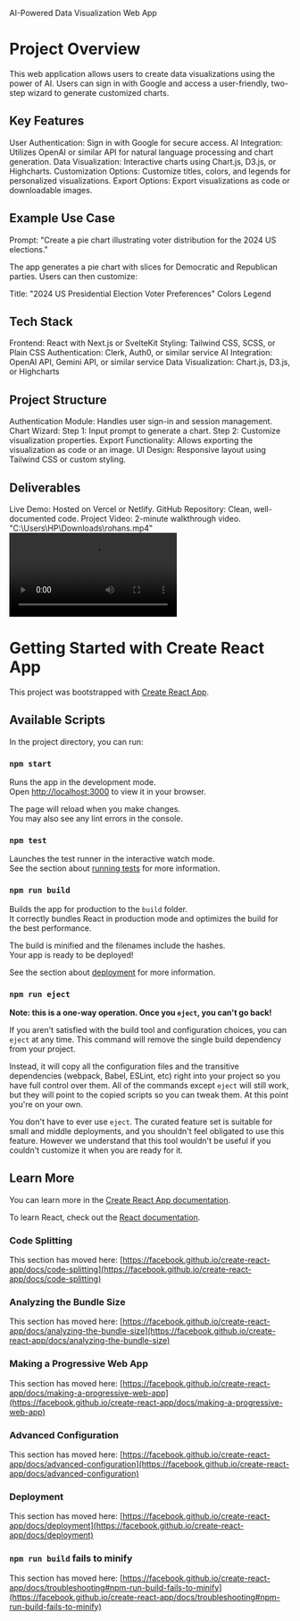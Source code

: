 AI-Powered Data Visualization Web App
# Project Overview

This web application allows users to create data visualizations using the power of AI. Users can sign in with Google and access a user-friendly, two-step wizard to generate customized charts.

## Key Features

User Authentication: Sign in with Google for secure access.
AI Integration: Utilizes OpenAI or similar API for natural language processing and chart generation.
Data Visualization: Interactive charts using Chart.js, D3.js, or Highcharts.
Customization Options: Customize titles, colors, and legends for personalized visualizations.
Export Options: Export visualizations as code or downloadable images.
## Example Use Case

Prompt: "Create a pie chart illustrating voter distribution for the 2024 US elections."

The app generates a pie chart with slices for Democratic and Republican parties. Users can then customize:

Title: "2024 US Presidential Election Voter Preferences"
Colors
Legend
## Tech Stack

Frontend: React with Next.js or SvelteKit
Styling: Tailwind CSS, SCSS, or Plain CSS
Authentication: Clerk, Auth0, or similar service
AI Integration: OpenAI API, Gemini API, or similar service
Data Visualization: Chart.js, D3.js, or Highcharts
## Project Structure

Authentication Module: Handles user sign-in and session management.
Chart Wizard:
Step 1: Input prompt to generate a chart.
Step 2: Customize visualization properties.
Export Functionality: Allows exporting the visualization as code or an image.
UI Design: Responsive layout using Tailwind CSS or custom styling.
## Deliverables

Live Demo: Hosted on Vercel or Netlify.
GitHub Repository: Clean, well-documented code.
Project Video: 2-minute walkthrough video.
"C:\Users\HP\Downloads\rohans.mp4"
<video controls src="rohans-2.mp4" title="Title"></video>


# Getting Started with Create React App

This project was bootstrapped with [Create React App](https://github.com/facebook/create-react-app).

## Available Scripts

In the project directory, you can run:

### `npm start`

Runs the app in the development mode.\
Open [http://localhost:3000](http://localhost:3000) to view it in your browser.

The page will reload when you make changes.\
You may also see any lint errors in the console.

### `npm test`

Launches the test runner in the interactive watch mode.\
See the section about [running tests](https://facebook.github.io/create-react-app/docs/running-tests) for more information.

### `npm run build`

Builds the app for production to the `build` folder.\
It correctly bundles React in production mode and optimizes the build for the best performance.

The build is minified and the filenames include the hashes.\
Your app is ready to be deployed!

See the section about [deployment](https://facebook.github.io/create-react-app/docs/deployment) for more information.

### `npm run eject`

**Note: this is a one-way operation. Once you `eject`, you can't go back!**

If you aren't satisfied with the build tool and configuration choices, you can `eject` at any time. This command will remove the single build dependency from your project.

Instead, it will copy all the configuration files and the transitive dependencies (webpack, Babel, ESLint, etc) right into your project so you have full control over them. All of the commands except `eject` will still work, but they will point to the copied scripts so you can tweak them. At this point you're on your own.

You don't have to ever use `eject`. The curated feature set is suitable for small and middle deployments, and you shouldn't feel obligated to use this feature. However we understand that this tool wouldn't be useful if you couldn't customize it when you are ready for it.

## Learn More

You can learn more in the [Create React App documentation](https://facebook.github.io/create-react-app/docs/getting-started).

To learn React, check out the [React documentation](https://reactjs.org/).

### Code Splitting

This section has moved here: [https://facebook.github.io/create-react-app/docs/code-splitting](https://facebook.github.io/create-react-app/docs/code-splitting)

### Analyzing the Bundle Size

This section has moved here: [https://facebook.github.io/create-react-app/docs/analyzing-the-bundle-size](https://facebook.github.io/create-react-app/docs/analyzing-the-bundle-size)

### Making a Progressive Web App

This section has moved here: [https://facebook.github.io/create-react-app/docs/making-a-progressive-web-app](https://facebook.github.io/create-react-app/docs/making-a-progressive-web-app)

### Advanced Configuration

This section has moved here: [https://facebook.github.io/create-react-app/docs/advanced-configuration](https://facebook.github.io/create-react-app/docs/advanced-configuration)

### Deployment

This section has moved here: [https://facebook.github.io/create-react-app/docs/deployment](https://facebook.github.io/create-react-app/docs/deployment)

### `npm run build` fails to minify

This section has moved here: [https://facebook.github.io/create-react-app/docs/troubleshooting#npm-run-build-fails-to-minify](https://facebook.github.io/create-react-app/docs/troubleshooting#npm-run-build-fails-to-minify)

